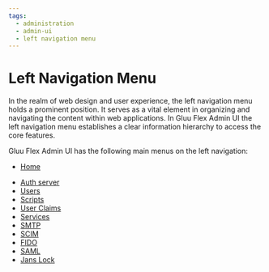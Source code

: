 ```yaml
---
tags:
  - administration
  - admin-ui
  - left navigation menu
---
```


# Left Navigation Menu

In the realm of web design and user experience, the left navigation menu holds a prominent position. It serves as a
vital element in organizing and navigating the content within web applications. In Gluu Flex Admin UI the left
navigation menu establishes a clear information hierarchy to access the core features.

Gluu Flex Admin UI has the following main menus on the left navigation:

- [Home](./home.md)
<!-- - [Admin](./admin-menu.md) -->
- [Auth server](./auth-server-menu.md)
- [Users](./user-management-menu.md)
- [Scripts](./scripts.md)
- [User Claims](./user-claims.md)
- [Services](./services-menu.md)
- [SMTP](./smtp-menu.md)
- [SCIM](./scim-menu.md)
- [FIDO](./fido-menu.md)
- [SAML](./saml-menu.md)
- [Jans Lock](./jans-lock-menu.md)
